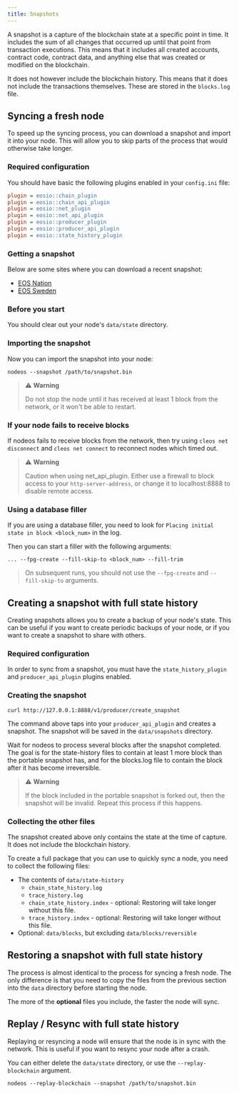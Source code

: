 ```yaml
---
title: Snapshots
---
```


A snapshot is a capture of the blockchain state at a specific point in time. It includes the sum of all changes that 
occurred up until that point from transaction executions. This means that it includes all created accounts, contract code,
contract data, and anything else that was created or modified on the blockchain.

It does not however include the blockchain history. This means that it does not include the transactions themselves. These
are stored in the `blocks.log` file. 

## Syncing a fresh node

To speed up the syncing process, you can download a snapshot and import it into your node. This will allow you to skip
parts of the process that would otherwise take longer.

### Required configuration

You should have basic the following plugins enabled in your `config.ini` file:

```ini
plugin = eosio::chain_plugin
plugin = eosio::chain_api_plugin
plugin = eosio::net_plugin
plugin = eosio::net_api_plugin
plugin = eosio::producer_plugin
plugin = eosio::producer_api_plugin
plugin = eosio::state_history_plugin
```

### Getting a snapshot

Below are some sites where you can download a recent snapshot:

- [EOS Nation](https://snapshots.eosnation.io/)
- [EOS Sweden](https://snapshots-main.eossweden.org/)

### Before you start

You should clear out your node's `data/state` directory. 

### Importing the snapshot

Now you can import the snapshot into your node:

```shell
nodeos --snapshot /path/to/snapshot.bin
```

> ⚠ **Warning**
> 
> Do not stop the node until it has received at least 1 block from the network, or it won't be able to restart.

### If your node fails to receive blocks

If nodeos fails to receive blocks from the network, then try using `cleos net disconnect` 
and `cleos net connect` to reconnect nodes which timed out.

> ⚠ **Warning**
> 
> Caution when using net_api_plugin. Either use a firewall to block access to your `http-server-address`, or change 
> it to localhost:8888 to disable remote access.

### Using a database filler

If you are using a database filler, you need to look for `Placing initial state in block <block_num>` in the log. 

Then you can start a filler with the following arguments:
```shell
... --fpg-create --fill-skip-to <block_num> --fill-trim
```

> On subsequent runs, you should not use the `--fpg-create` and `--fill-skip-to` arguments.


## Creating a snapshot with full state history

Creating snapshots allows you to create a backup of your node's state. This can be useful if you want to create periodic 
backups of your node, or if you want to create a snapshot to share with others.

### Required configuration

In order to sync from a snapshot, you must have the `state_history_plugin` and `producer_api_plugin` plugins enabled.

### Creating the snapshot

```shell
curl http://127.0.0.1:8888/v1/producer/create_snapshot
```

The command above taps into your `producer_api_plugin` and creates a snapshot. The snapshot will be saved in the
`data/snapshots` directory.

Wait for nodeos to process several blocks after the snapshot completed. The goal is for the state-history files to 
contain at least 1 more block than the portable snapshot has, and for the blocks.log file to contain the block after 
it has become irreversible.

> ⚠ **Warning**
> 
> If the block included in the portable snapshot is forked out, then the snapshot will be invalid. Repeat this process if this happens.

### Collecting the other files

The snapshot created above only contains the state at the time of capture. It does not include the blockchain history.

To create a full package that you can use to quickly sync a node, you need to collect the following files:
- The contents of `data/state-history`
  - `chain_state_history.log`
  - `trace_history.log`
  - `chain_state_history.index` - optional: Restoring will take longer without this file.
  - `trace_history.index` - optional: Restoring will take longer without this file.
- Optional: `data/blocks`, but excluding `data/blocks/reversible`


## Restoring a snapshot with full state history

The process is almost identical to the process for syncing a fresh node. The only difference is that you need to copy
the files from the previous section into the `data` directory before starting the node.

The more of the **optional** files you include, the faster the node will sync.

## Replay / Resync with full state history

Replaying or resyncing a node will ensure that the node is in sync with the network. This is useful if you want to 
resync your node after a crash.

You can either delete the `data/state` directory, or use the `--replay-blockchain` argument.

```shell
nodeos --replay-blockchain --snapshot /path/to/snapshot.bin
```
